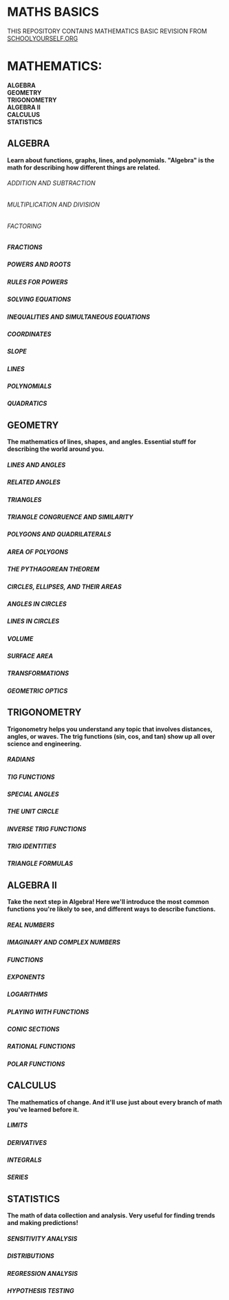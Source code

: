 # MATHS BASICS

THIS REPOSITORY CONTAINS MATHEMATICS BASIC REVISION FROM [SCHOOLYOURSELF.ORG](HTTPS://SCHOOLYOURSELF.ORG/)  

# MATHEMATICS:

**ALGEBRA**  
**GEOMETRY**  
**TRIGONOMETRY**  
**ALGEBRA II**  
**CALCULUS**  
**STATISTICS**  

## ALGEBRA  
  
**Learn about functions, graphs, lines, and polynomials. "Algebra" is the math for describing how different things are related.**    
  
   
###### ADDITION AND SUBTRACTION
###### MULTIPLICATION AND DIVISION
###### FACTORING
##### FRACTIONS
##### POWERS AND ROOTS
##### RULES FOR POWERS
##### SOLVING EQUATIONS
##### INEQUALITIES AND SIMULTANEOUS EQUATIONS
##### COORDINATES
##### SLOPE
##### LINES
##### POLYNOMIALS
##### QUADRATICS
    
    
	  
## GEOMETRY  
  
**The mathematics of lines, shapes, and angles. Essential stuff for describing the world around you.**  
  
    
##### LINES AND ANGLES
##### RELATED ANGLES
##### TRIANGLES
##### TRIANGLE CONGRUENCE AND SIMILARITY
##### POLYGONS AND QUADRILATERALS
##### AREA OF POLYGONS
##### THE PYTHAGOREAN THEOREM
##### CIRCLES, ELLIPSES, AND THEIR AREAS
##### ANGLES IN CIRCLES
##### LINES IN CIRCLES
##### VOLUME
##### SURFACE AREA
##### TRANSFORMATIONS
##### GEOMETRIC OPTICS
  
    
	 
## TRIGONOMETRY  
  
**Trigonometry helps you understand any topic that involves distances, angles, or waves. The trig functions (sin, cos, and tan) show up all over science and engineering.**  
  
    
##### RADIANS
##### TIG FUNCTIONS
##### SPECIAL ANGLES
##### THE UNIT CIRCLE
##### INVERSE TRIG FUNCTIONS
##### TRIG IDENTITIES
##### TRIANGLE FORMULAS
  
  
   
## ALGEBRA II  
  
**Take the next step in Algebra! Here we'll introduce the most common functions you're likely to see, and different ways to describe functions.**  
  
  
##### REAL NUMBERS
##### IMAGINARY AND COMPLEX NUMBERS
##### FUNCTIONS
##### EXPONENTS
##### LOGARITHMS
##### PLAYING WITH FUNCTIONS
##### CONIC SECTIONS
##### RATIONAL FUNCTIONS
##### POLAR FUNCTIONS
  
  
  
## CALCULUS  
  
**The mathematics of change. And it'll use just about every branch of math you've learned before it.**  
  
  
##### LIMITS
##### DERIVATIVES
##### INTEGRALS
##### SERIES
  
  
  
## STATISTICS  
  
**The math of data collection and analysis. Very useful for finding trends and making predictions!**  
  
  
##### SENSITIVITY ANALYSIS
##### DISTRIBUTIONS
##### REGRESSION ANALYSIS
##### HYPOTHESIS TESTING
